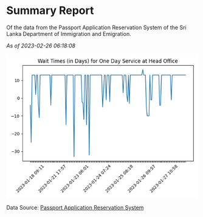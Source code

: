 # Summary Report

Of the data from the Passport Application Reservation System of the Sri Lanka Department of Immigration and Emigration.

*As of 2023-02-26 06:18:08*

![Wait Time Chart](summary.wait_time_chart.png)

Data Source: [Passport Application Reservation System](https://eservices.immigration.gov.lk:8443/appointment/pages/reservationApplication.xhtml)